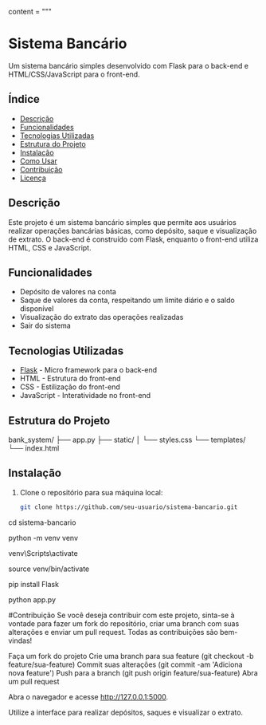 content = """
# Sistema Bancário

Um sistema bancário simples desenvolvido com Flask para o back-end e HTML/CSS/JavaScript para o front-end.

## Índice

- [Descrição](#descrição)
- [Funcionalidades](#funcionalidades)
- [Tecnologias Utilizadas](#tecnologias-utilizadas)
- [Estrutura do Projeto](#estrutura-do-projeto)
- [Instalação](#instalação)
- [Como Usar](#como-usar)
- [Contribuição](#contribuição)
- [Licença](#licença)

## Descrição

Este projeto é um sistema bancário simples que permite aos usuários realizar operações bancárias básicas, como depósito, saque e visualização de extrato. O back-end é construído com Flask, enquanto o front-end utiliza HTML, CSS e JavaScript.

## Funcionalidades

- Depósito de valores na conta
- Saque de valores da conta, respeitando um limite diário e o saldo disponível
- Visualização do extrato das operações realizadas
- Sair do sistema

## Tecnologias Utilizadas

- [Flask](https://flask.palletsprojects.com/) - Micro framework para o back-end
- HTML - Estrutura do front-end
- CSS - Estilização do front-end
- JavaScript - Interatividade no front-end

## Estrutura do Projeto

bank_system/
├── app.py
├── static/
│ └── styles.css
└── templates/
└── index.html


## Instalação

1. Clone o repositório para sua máquina local:
   ```bash
   git clone https://github.com/seu-usuario/sistema-bancario.git

cd sistema-bancario

python -m venv venv

venv\\Scripts\\activate

source venv/bin/activate

pip install Flask

python app.py


#Contribuição
Se você deseja contribuir com este projeto, sinta-se à vontade para fazer um fork do repositório, criar uma branch com suas alterações e enviar um pull request. Todas as contribuições são bem-vindas!

Faça um fork do projeto
Crie uma branch para sua feature (git checkout -b feature/sua-feature)
Commit suas alterações (git commit -am 'Adiciona nova feature')
Push para a branch (git push origin feature/sua-feature)
Abra um pull request

Abra o navegador e acesse http://127.0.0.1:5000.

Utilize a interface para realizar depósitos, saques e visualizar o extrato.
